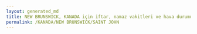 ```yaml
---
layout: generated_md
title: NEW BRUNSWICK, KANADA için iftar, namaz vakitleri ve hava durumu - ilçe/eyalet seç
permalink: /KANADA/NEW BRUNSWICK/SAINT JOHN
---
```


<script type="text/javascript">
  var country = KANADA;
  var city = NEW BRUNSWICK;
  var state = SAINT JOHN;
  var lat = 72;
  var lon = 21;
</script>
